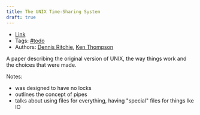 ```yaml
---
title: The UNIX Time-Sharing System
draft: true
---
```


- [Link]
- Tags: [#todo]
- Authors: [Dennis Ritchie], [Ken Thompson]

A paper describing the original version of UNIX, the way things work and the choices that were made.

Notes:

- was designed to have no locks
- outlines the concept of pipes
- talks about using files for everything, having "special" files for things lke IO

[link]: https://people.eecs.berkeley.edu/~brewer/cs262/unix.pdf
[#todo]: ../todo.md
[dennis ritchie]: ../people/dennis-ritchie.md
[ken thompson]: ../people/ken-thompson.md
